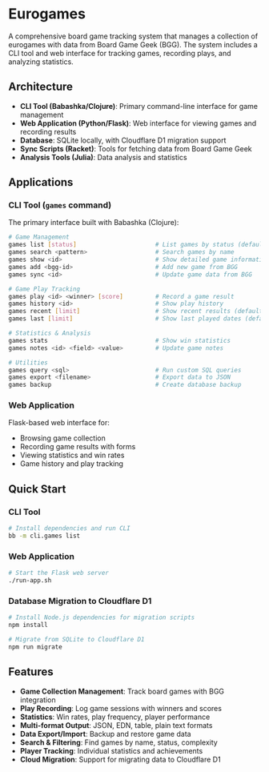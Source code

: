 # Eurogames

A comprehensive board game tracking system that manages a collection of eurogames with data from Board Game Geek (BGG). The system includes a CLI tool and web interface for tracking games, recording plays, and analyzing statistics.

## Architecture

- **CLI Tool (Babashka/Clojure)**: Primary command-line interface for game management
- **Web Application (Python/Flask)**: Web interface for viewing games and recording results
- **Database**: SQLite locally, with Cloudflare D1 migration support
- **Sync Scripts (Racket)**: Tools for fetching data from Board Game Geek
- **Analysis Tools (Julia)**: Data analysis and statistics

## Applications

### CLI Tool (`games` command)

The primary interface built with Babashka (Clojure):

```bash
# Game Management
games list [status]                      # List games by status (default: Playing)
games search <pattern>                   # Search games by name
games show <id>                          # Show detailed game information
games add <bgg-id>                       # Add new game from BGG
games sync <id>                          # Update game data from BGG

# Game Play Tracking
games play <id> <winner> [score]         # Record a game result
games history <id>                       # Show play history
games recent [limit]                     # Show recent results (default: 15)
games last [limit]                       # Show last played dates (default: 100)

# Statistics & Analysis
games stats                              # Show win statistics
games notes <id> <field> <value>         # Update game notes

# Utilities
games query <sql>                        # Run custom SQL queries
games export <filename>                  # Export data to JSON
games backup                             # Create database backup
```

### Web Application

Flask-based web interface for:
- Browsing game collection
- Recording game results with forms
- Viewing statistics and win rates
- Game history and play tracking

## Quick Start

### CLI Tool
```bash
# Install dependencies and run CLI
bb -m cli.games list
```

### Web Application
```bash
# Start the Flask web server
./run-app.sh
```

### Database Migration to Cloudflare D1
```bash
# Install Node.js dependencies for migration scripts
npm install

# Migrate from SQLite to Cloudflare D1
npm run migrate
```

## Features

- **Game Collection Management**: Track board games with BGG integration
- **Play Recording**: Log game sessions with winners and scores  
- **Statistics**: Win rates, play frequency, player performance
- **Multi-format Output**: JSON, EDN, table, plain text formats
- **Data Export/Import**: Backup and restore game data
- **Search & Filtering**: Find games by name, status, complexity
- **Player Tracking**: Individual statistics and achievements
- **Cloud Migration**: Support for migrating data to Cloudflare D1

